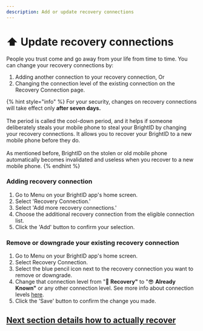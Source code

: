 ```yaml
---
description: Add or update recovery connections
---
```


# ⬆ Update recovery connections

People you trust come and go away from your life from time to time. You can change your recovery connections by:

1. Adding another connection to your recovery connection, Or
2. Changing the connection level of the existing connection on the Recovery Connection page.&#x20;

{% hint style="info" %}
For your security, changes on recovery connections will take effect only **after seven days.**\
\
The period is called the cool-down period, and it helps if someone deliberately steals your mobile phone to steal your BrightID by changing your recovery connections. It allows you to recover your BrightID to a new mobile phone before they do.\
\
As mentioned before, BrightID on the stolen or old mobile phone automatically becomes invalidated and useless when you recover to a new mobile phone.
{% endhint %}

### Adding recovery connection

1. Go to Menu on your BrightID app's home screen.
2. Select 'Recovery Connection.'
3. Select 'Add more recovery connections.'
4. Choose the additional recovery connection from the eligible connection list.
5. Click the 'Add' button to confirm your selection.

### Remove or downgrade your existing recovery connection

1. Go to Menu on your BrightID app's home screen.
2. Select Recovery Connection.
3. Select the blue pencil icon next to the recovery connection you want to remove or downgrade.
4. Change that connection level from "🔐 **Recovery"** to "😎 **Already Known"** or any other connection level. See more info about connection levels [here](../../../../verifications/making-connections/connection-levels.md).
5. Click the 'Save' button to confirm the change you made.

## [Next section details how to actually recover](../recover.md)

